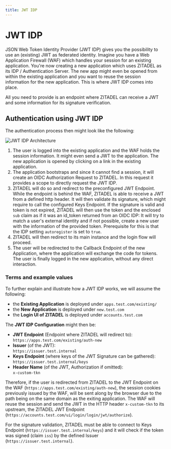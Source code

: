 ```yaml
---
title: JWT IDP
---
```


# JWT IDP

JSON Web Token Identity Provider (JWT IDP) gives you the possibility to use an
(existing) JWT as federated identity. Imagine you have a Web Application
Firewall (WAF) which handles your session for an existing application. You're
now creating a new application which uses ZITADEL as its IDP / Authentication
Server. The new app might even be opened from within the existing application
and you want to reuse the session information for the new application. This is
where JWT IDP comes into place.

All you need to provide is an endpoint where ZITADEL can receive a JWT and some
information for its signature verification.

## Authentication using JWT IDP

The authentication process then might look like the following:

![JWT IDP Architecture](/img/concepts/objects/jwt_idp.png)

1. The user is logged into the existing application and the WAF holds the
   session information. It might even send a JWT to the application. The new
   application is opened by clicking on a link in the existing application.
2. The application bootstraps and since it cannot find a session, it will create
   an OIDC Authorization Request to ZITADEL. In this request it provides a scope
   to directly request the JWT IDP.
3. ZITADEL will do so and redirect to the preconfigured JWT Endpoint. While the
   endpoint is behind the WAF, ZITADEL is able to receive a JWT from a defined
   http header. It will then validate its signature, which might require to call
   the configured Keys Endpoint. If the signature is valid and token is not
   expired, ZITADEL will then use the token and the enclosed `sub` claim as if
   it was an id_token returned from an OIDC IDP: It will try to match a user's
   external identity and if not possible, create a new user with the information
   of the provided token. Prerequisite for this is that the IDP setting
   `autoregister` is set to `true`.
4. ZITADEL will then redirect to its main instance and the login flow will
   proceed.
5. The user will be redirected to the Callback Endpoint of the new Application,
   where the application will exchange the code for tokens. The user is finally
   logged in the new application, without any direct interaction.

### Terms and example values

To further explain and illustrate how a JWT IDP works, we will assume the
following:

- the **Existing Application** is deployed under `apps.test.com/existing/`
- the **New Application** is deployed under `new.test.com`
- the **Login UI of ZITADEL** is deployed under `accounts.test.com`

The **JWT IDP Configuration** might then be:

- **JWT Endpoint** (Endpoint where ZITADEL will redirect
  to):<br/>`https://apps.test.com/existing/auth-new`
- **Issuer** (of the JWT):<br/>`https://issuer.test.internal`
- **Keys Endpoint** (where keys of the JWT Signature can be
  gathered):<br/>`https://issuer.test.internal/keys`
- **Header Name** (of the JWT, Authorization if omitted):<br/>`x-custom-tkn`

Therefore, if the user is redirected from ZITADEL to the JWT Endpoint on the WAF
(`https://apps.test.com/existing/auth-new`), the session cookies previously
issued by the WAF, will be sent along by the browser due to the path being on
the same domain as the exiting application. The WAF will reuse the session and
send the JWT in the HTTP header `x-custom-tkn` to its upstream, the ZITADEL JWT
Endpoint (`https://accounts.test.com/ui/login/login/jwt/authorize`).

For the signature validation, ZITADEL must be able to connect to Keys Endpoint
(`https://issuer.test.internal/keys`) and it will check if the token was signed
(claim `iss`) by the defined Issuer (`https://issuer.test.internal`).
